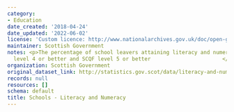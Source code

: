 ```yaml
---
category:
- Education
date_created: '2018-04-24'
date_updated: '2022-06-02'
license: 'Custom licence: http://www.nationalarchives.gov.uk/doc/open-government-licence/version/3/'
maintainer: Scottish Government
notes: <p>The percentage of school leavers attaining literacy and numeracy at SCQF
  level 4 or better and SCQF level 5 or better                       </p>
organization: Scottish Government
original_dataset_link: http://statistics.gov.scot/data/literacy-and-numeracy
records: null
resources: []
schema: default
title: Schools - Literacy and Numeracy
---
```

